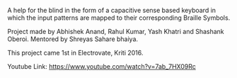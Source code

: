A help for the blind in the form of a capacitive sense based keyboard in which the input patterns are mapped
to their corresponding Braille Symbols.

Project made by Abhishek Anand, Rahul Kumar, Yash Khatri and Shashank Oberoi.
Mentored by Shreyas Sahare bhaiya.

This project came 1st in Electrovate, Kriti 2016.

Youtube Link: https://www.youtube.com/watch?v=7ab_7HX09Rc

